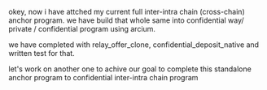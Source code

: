 okey, now i have attched my current full inter-intra chain (cross-chain) anchor program. we have build that whole same into confidential way/ private / confidential program using arcium.

we have completed with relay_offer_clone, confidential_deposit_native and written  test for that.

let's work on another one to achive our goal to complete this standalone anchor program to confidential inter-intra chain program